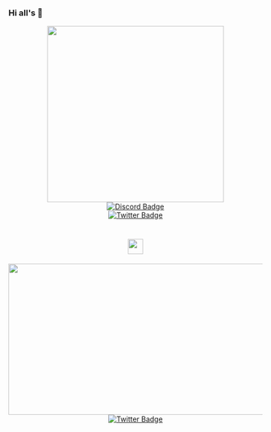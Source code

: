 ### Hi all's 👋
<div id="header" align="center">
<img src="https://media.giphy.com/media/SAgsbi1VNyQxN3agRJ/giphy.gif" width="350"/>
</div>
<div id="badges">
</a>
<div id="header" align="center"> 
<a href="https://discord.com/channels/@hendersonjoshua">
<img src="https://img.shields.io/badge/Discord-black?style=for-the-badge&logo=discord&logoColor=white" alt="Discord Badge"/>
</a>
<div id="header" align="center">   
<a href="https://twitter.com/LidianeRaimon">
<img src="https://img.shields.io/badge/Twitter-blue?style=for-the-badge&logo=twitter&logoColor=white" alt="Twitter Badge"/>
</a>
</div>
<img src="https://komarev.com/ghpvc/?username=gabovke&style=flat-square&color=blue" alt=""/>
<h1>
<img src="https://media.giphy.com/media/hvRJCLFzcasrR4ia7z/giphy.gif" width="30px"/>
</h1>
<div align="center">
<img src="https://media.giphy.com/media/vzJGtYzvCs4mNf4zFa/giphy.gif" width="600" height="300"/>
</div>

<a href="https://twitter.com/LidianeRaimon">
<img src="https://img.shields.io/badge/Twitter-blue?style=for-the-badge&logo=twitter&logoColor=white" alt="Twitter Badge"/>
</a>

  

